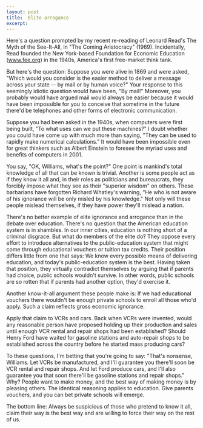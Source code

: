```yaml
---
layout: post
title:  Elite arrogance
excerpt:
---
```












Here's a question prompted by my recent re-reading of Leonard Read's The Myth of the See-It-All, in "The Coming Aristocracy" (1969). Incidentally, Read founded the New York-based Foundation for Economic Education (www.fee.org) in the 1940s, America's first free-market think tank.

But here's the question: Suppose you were alive in 1869 and were asked, "Which would you consider is the easier method to deliver a message across your state -- by mail or by human voice?" Your response to this seemingly idiotic question would have been, "By mail!" Moreover, you probably would have argued mail would always be easier because it would have been impossible for you to conceive that sometime in the future there'd be telephones and other forms of electronic communication.

Suppose you had been asked in the 1940s, when computers were first being built, "To what uses can we put these machines?" I doubt whether you could have come up with much more than saying, "They can be used to rapidly make numerical calculations." It would have been impossible even for great thinkers such as Albert Einstein to foresee the myriad uses and benefits of computers in 2001.

You say, "OK, Williams, what's the point?" One point is mankind's total knowledge of all that can be known is trivial. Another is some people act as if they know it all and, in their roles as politicians and bureaucrats, they forcibly impose what they see as their "superior wisdom" on others. These barbarians have forgotten Richard Whatley's warning, "He who is not aware of his ignorance will be only misled by his knowledge." Not only will these people mislead themselves, if they have power they'll mislead a nation.

There's no better example of elite ignorance and arrogance than in the debate over education. There's no question that the American education system is in shambles. In our inner cities, education is nothing short of a criminal disgrace. But what do members of the elite do? They oppose every effort to introduce alternatives to the public-education system that might come through educational vouchers or tuition tax credits. Their position differs little from one that says: We know every possible means of delivering education, and today's public-education system is the best. Having taken that position, they virtually contradict themselves by arguing that if parents had choice, public schools wouldn't survive. In other words, public schools are so rotten that if parents had another option, they'd exercise it.

Another know-it-all argument these people make is: If we had educational vouchers there wouldn't be enough private schools to enroll all those who'd apply. Such a claim reflects gross economic ignorance.

Apply that claim to VCRs and cars. Back when VCRs were invented, would any reasonable person have proposed holding up their production and sales until enough VCR rental and repair shops had been established? Should Henry Ford have waited for gasoline stations and auto-repair shops to be established across the country before he started mass producing cars?

To these questions, I'm betting that you're going to say: "That's nonsense, Williams. Let VCRs be manufactured, and I'll guarantee you there'll soon be VCR rental and repair shops. And let Ford produce cars, and I'll also guarantee you that soon there'll be gasoline stations and repair shops." Why? People want to make money, and the best way of making money is by pleasing others. The identical reasoning applies to education. Give parents vouchers, and you can bet private schools will emerge.

The bottom line: Always be suspicious of those who pretend to know it all, claim their way is the best way and are willing to force their way on the rest of us.


